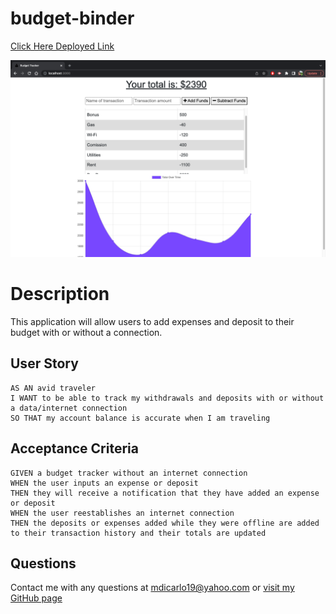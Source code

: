 # budget-binder

[Click Here Deployed Link]() <br>


![budget-binder](budget-binder.png)

# Description
This application will allow users to add expenses and deposit to their budget with or without a connection.

## User Story
```
AS AN avid traveler
I WANT to be able to track my withdrawals and deposits with or without a data/internet connection
SO THAT my account balance is accurate when I am traveling 
```

## Acceptance Criteria
```
GIVEN a budget tracker without an internet connection
WHEN the user inputs an expense or deposit
THEN they will receive a notification that they have added an expense or deposit
WHEN the user reestablishes an internet connection
THEN the deposits or expenses added while they were offline are added to their transaction history and their totals are updated
```

## Questions
Contact me with any questions at <mdicarlo19@yahoo.com> or [visit my GitHub page](https://github.com/marikadicarlo)
